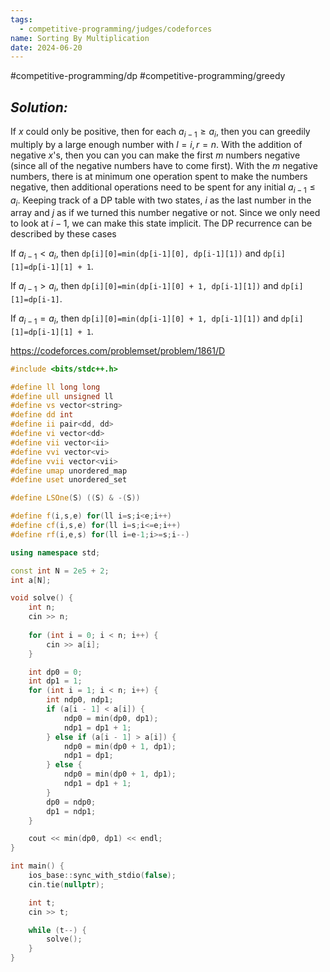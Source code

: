 ```yaml
---
tags:
  - competitive-programming/judges/codeforces
name: Sorting By Multiplication
date: 2024-06-20
---
```

#competitive-programming/dp #competitive-programming/greedy 
## _Solution:_
If $x$ could only be positive, then for each $a_{i-1}\ge{a_i}$, then you can greedily multiply by a large enough number with $l=i,r=n$. With the addition of negative $x$'s, then you can you can make the first $m$ numbers negative (since all of the negative numbers have to come first). With the $m$ negative numbers, there is at minimum one operation spent to make the numbers negative, then additional operations need to be spent for any initial $a_{i-1}\le{a_i}$. Keeping track of a DP table with two states, $i$ as the last number in the array and $j$ as if we turned this number negative or not. Since we only need to look at $i-1$, we can make this state implicit. The DP recurrence can be described by these cases

If $a_{i-1}<a_{i}$, then `dp[i][0]=min(dp[i-1][0], dp[i-1][1])` and `dp[i][1]=dp[i-1][1] + 1`.

If $a_{i-1}>a_i$, then `dp[i][0]=min(dp[i-1][0] + 1, dp[i-1][1])` and `dp[i][1]=dp[i-1]`.

If $a_{i-1}=a_i$, then `dp[i][0]=min(dp[i-1][0] + 1, dp[i-1][1])` and `dp[i][1]=dp[i-1][1] + 1`.

https://codeforces.com/problemset/problem/1861/D
```cpp
#include <bits/stdc++.h>

#define ll long long
#define ull unsigned ll
#define vs vector<string>
#define dd int
#define ii pair<dd, dd>
#define vi vector<dd>
#define vii vector<ii>
#define vvi vector<vi>
#define vvii vector<vii>
#define umap unordered_map
#define uset unordered_set

#define LSOne(S) ((S) & -(S))

#define f(i,s,e) for(ll i=s;i<e;i++)
#define cf(i,s,e) for(ll i=s;i<=e;i++)
#define rf(i,e,s) for(ll i=e-1;i>=s;i--)

using namespace std;

const int N = 2e5 + 2;
int a[N];

void solve() {
    int n;
    cin >> n;
    
    for (int i = 0; i < n; i++) {
        cin >> a[i];
    }

    int dp0 = 0;
    int dp1 = 1;
    for (int i = 1; i < n; i++) {
        int ndp0, ndp1;
        if (a[i - 1] < a[i]) {
            ndp0 = min(dp0, dp1);
            ndp1 = dp1 + 1;
        } else if (a[i - 1] > a[i]) {
            ndp0 = min(dp0 + 1, dp1);
            ndp1 = dp1;
        } else {
            ndp0 = min(dp0 + 1, dp1);
            ndp1 = dp1 + 1;
        }
        dp0 = ndp0;
        dp1 = ndp1;
    }

    cout << min(dp0, dp1) << endl;
}

int main() {
    ios_base::sync_with_stdio(false);
    cin.tie(nullptr);

    int t;
    cin >> t;

    while (t--) {
        solve();
    }
}
```